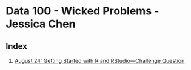 # Data 100 - Wicked Problems - Jessica Chen

## Index
1. [August 24: Getting Started with R and RStudio—Challenge Question](August-24.md)
    
